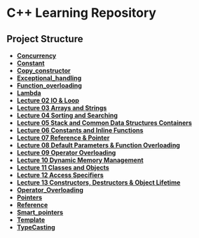 # C++ Learning Repository

## Project Structure

- **[Concurrency](https://github.com/AbhishekSCCTech/Translator/tree/main/Concurrency)**
- **[Constant](https://github.com/AbhishekSCCTech/Translator/tree/main/Constant)**
- **[Copy_constructor](https://github.com/AbhishekSCCTech/Translator/tree/main/Copy_constructor)**
- **[Exceptional_handling](https://github.com/AbhishekSCCTech/Translator/tree/main/Exceptional_handling)**
- **[Function_overloading](https://github.com/AbhishekSCCTech/Translator/tree/main/Funtion_overloading)**
- **[Lambda](https://github.com/AbhishekSCCTech/Translator/tree/main/Lambda)**
- **[Lecture 02 IO & Loop](https://github.com/AbhishekSCCTech/Translator/tree/main/Lecture%2002%20IO%20%26%20Loop)**
- **[Lecture 03 Arrays and Strings](https://github.com/AbhishekSCCTech/Translator/tree/main/Lecture%2003%20Arrays%20and%20Strings)**
- **[Lecture 04 Sorting and Searching](https://github.com/AbhishekSCCTech/Translator/tree/main/Lecture%2004%20Sorting%20and%20Searching)**
- **[Lecture 05 Stack and Common Data Structures Containers](https://github.com/AbhishekSCCTech/Translator/tree/main/Lecture%2005%20Stack%20and%20Common%20Data%20Strrctures%20Containers)**
- **[Lecture 06 Constants and Inline Functions](https://github.com/AbhishekSCCTech/Translator/tree/main/Lecture%2006%20Constants%20and%20Inline%20Functions)**
- **[Lecture 07 Reference & Pointer](https://github.com/AbhishekSCCTech/Translator/tree/main/Lecture%2007%20Reference%20%26%20Pointer)**
- **[Lecture 08 Default Parameters & Function Overloading](https://github.com/AbhishekSCCTech/Translator/tree/main/Lecture%2008%20Default%20Parameters%20%26%20Function%20Overloading)**
- **[Lecture 09 Operator Overloading](https://github.com/AbhishekSCCTech/Translator/tree/main/Lecture%2009%20Operator%20Overloading)**
- **[Lecture 10 Dynamic Memory Management](https://github.com/AbhishekSCCTech/Translator/tree/main/Lecture%2010%20Dynamic%20Memory%20Management)**
- **[Lecture 11 Classes and Objects](https://github.com/AbhishekSCCTech/Translator/tree/main/Lecture%2011%20Classes%20and%20Objects)**
- **[Lecture 12 Access Specifiers](https://github.com/AbhishekSCCTech/Translator/tree/main/Lecture%2012%20Access%20Specifiers)**
- **[Lecture 13 Constructors, Destructors & Object Lifetime](https://github.com/AbhishekSCCTech/Translator/tree/main/Lecture%2013%20Constructors%2C%20Destructors%20%26%20Object%20Lifetime)**
- **[Operator_Overloading](https://github.com/AbhishekSCCTech/Translator/tree/main/Operator_Overloading)**
- **[Pointers](https://github.com/AbhishekSCCTech/Translator/tree/main/Pointers)**
- **[Reference](https://github.com/AbhishekSCCTech/Translator/tree/main/Reference)**
- **[Smart_pointers](https://github.com/AbhishekSCCTech/Translator/tree/main/Smart_pointers)**
- **[Template](https://github.com/AbhishekSCCTech/Translator/tree/main/Template)**
- **[TypeCasting](https://github.com/AbhishekSCCTech/Translator/tree/main/TypeCasting)**

